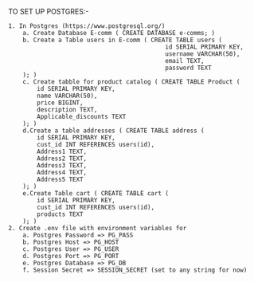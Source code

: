 TO SET UP POSTGRES:-

    1. In Postgres (https://www.postgresql.org/)
        a. Create Database E-comm ( CREATE DATABASE e-comms; )
        b. Create a Table users in E-comm ( CREATE TABLE users (
                                                id SERIAL PRIMARY KEY,
                                                username VARCHAR(50),
                                                email TEXT,
                                                password TEXT
        ); )
        c. Create tabble for product catalog ( CREATE TABLE Product (
            id SERIAL PRIMARY KEY,
            name VARCHAR(50),
            price BIGINT,
            description TEXT,
            Applicable_discounts TEXT
        ); )
        d.Create a table addresses ( CREATE TABLE address (
            id SERIAL PRIMARY KEY,
            cust_id INT REFERENCES users(id),
            Address1 TEXT,
            Address2 TEXT,
            Address3 TEXT,
            Address4 TEXT,
            Address5 TEXT
        ); )
        e.Create Table cart ( CREATE TABLE cart (
            id SERIAL PRIMARY KEY,
            cust_id INT REFERENCES users(id),
            products TEXT
        ); )
    2. Create .env file with environment variables for
        a. Postgres Password => PG_PASS
        b. Postgres Host => PG_HOST
        c. Postgres User => PG_USER
        d. Postgres Port => PG_PORT
        e. Postgres Database => PG_DB
        f. Session Secret => SESSION_SECRET (set to any string for now)
